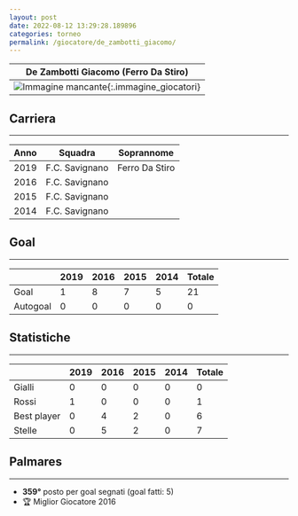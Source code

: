 ```yaml
---
layout: post
date: 2022-08-12 13:29:28.189896
categories: torneo
permalink: /giocatore/de_zambotti_giacomo/
---
```

<link rel='stylesheets' href='./../assets/giocatori.css'>

| De Zambotti Giacomo (Ferro Da Stiro) |
|:-----:|
| ![Immagine mancante]('./../../assets/giocatori/de_zambotti_giacomo.png){:.immagine_giocatori} |


## Carriera
----

|Anno|Squadra|Soprannome|
|:---:|---|---|
|2019|F.C. Savignano|Ferro Da Stiro|
|2016|F.C. Savignano||
|2015|F.C. Savignano||
|2014|F.C. Savignano||


## Goal
----

| |2019|2016|2015|2014| Totale |
|---|---|---|---|---|---|
|Goal|1|8|7|5|21|
|Autogoal|0|0|0|0|0|


## Statistiche
----

| |2019|2016|2015|2014| Totale |
|---|---|---|---|---|---|
|Gialli|0|0|0|0|0|
|Rossi|1|0|0|0|1|
|Best player|0|4|2|0|6|
|Stelle|0|5|2|0|7|


## Palmares
----

- **359°** posto per goal segnati (goal fatti: 5)
- 🏆 Miglior Giocatore 2016